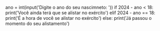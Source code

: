 ano = int(input('Digite o ano do seu nascimneto: '))
if 2024 - ano < 18:
    print('Você ainda terá que se alistar no exército')
elif 2024 - ano == 18:
    print('É a hora de você se alistar no exército')
else:
    print('Já passou o momento do seu alistamento')
